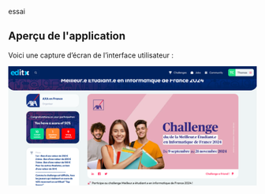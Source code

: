 essai



## Aperçu de l'application

Voici une capture d’écran de l’interface utilisateur :

![Interface Django](tp3_project/screen/screen.png)
